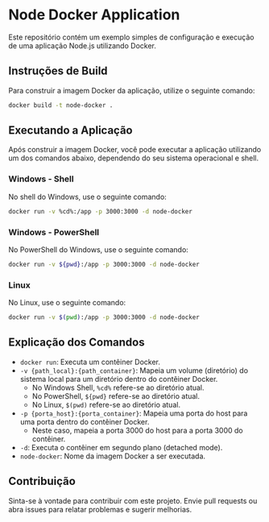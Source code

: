 # Node Docker Application

Este repositório contém um exemplo simples de configuração e execução de uma aplicação Node.js utilizando Docker.

## Instruções de Build

Para construir a imagem Docker da aplicação, utilize o seguinte comando:

```sh
docker build -t node-docker .
```

## Executando a Aplicação

Após construir a imagem Docker, você pode executar a aplicação utilizando um dos comandos abaixo, dependendo do seu sistema operacional e shell.

### Windows - Shell

No shell do Windows, use o seguinte comando:

```sh
docker run -v %cd%:/app -p 3000:3000 -d node-docker
```

### Windows - PowerShell

No PowerShell do Windows, use o seguinte comando:

```sh
docker run -v ${pwd}:/app -p 3000:3000 -d node-docker
```

### Linux

No Linux, use o seguinte comando:

```sh
docker run -v $(pwd):/app -p 3000:3000 -d node-docker
```

## Explicação dos Comandos

- `docker run`: Executa um contêiner Docker.
- `-v {path_local}:{path_container}`: Mapeia um volume (diretório) do sistema local para um diretório dentro do contêiner Docker.
  - No Windows Shell, `%cd%` refere-se ao diretório atual.
  - No PowerShell, `${pwd}` refere-se ao diretório atual.
  - No Linux, `$(pwd)` refere-se ao diretório atual.
- `-p {porta_host}:{porta_container}`: Mapeia uma porta do host para uma porta dentro do contêiner Docker.
  - Neste caso, mapeia a porta 3000 do host para a porta 3000 do contêiner.
- `-d`: Executa o contêiner em segundo plano (detached mode).
- `node-docker`: Nome da imagem Docker a ser executada.

## Contribuição

Sinta-se à vontade para contribuir com este projeto. Envie pull requests ou abra issues para relatar problemas e sugerir melhorias.